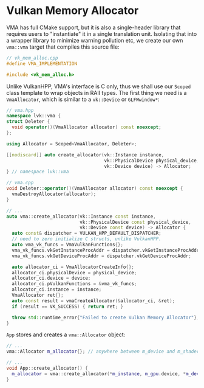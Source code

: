 # Vulkan Memory Allocator

VMA has full CMake support, but it is also a single-header library that requires users to "instantiate" it in a single translation unit. Isolating that into a wrapper library to minimize warning pollution etc, we create our own `vma::vma` target that compiles this source file:

```cpp
// vk_mem_alloc.cpp
#define VMA_IMPLEMENTATION

#include <vk_mem_alloc.h>
```

Unlike VulkanHPP, VMA's interface is C only, thus we shall use our `Scoped` class template to wrap objects in RAII types. The first thing we need is a `VmaAllocator`, which is similar to a `vk::Device` or `GLFWwindow*`:

```cpp
// vma.hpp
namespace lvk::vma {
struct Deleter {
  void operator()(VmaAllocator allocator) const noexcept;
};

using Allocator = Scoped<VmaAllocator, Deleter>;

[[nodiscard]] auto create_allocator(vk::Instance instance,
                                    vk::PhysicalDevice physical_device,
                                    vk::Device device) -> Allocator;
} // namespace lvk::vma

// vma.cpp
void Deleter::operator()(VmaAllocator allocator) const noexcept {
  vmaDestroyAllocator(allocator);
}

// ...
auto vma::create_allocator(vk::Instance const instance,
                           vk::PhysicalDevice const physical_device,
                           vk::Device const device) -> Allocator {
  auto const& dispatcher = VULKAN_HPP_DEFAULT_DISPATCHER;
  // need to zero initialize C structs, unlike VulkanHPP.
  auto vma_vk_funcs = VmaVulkanFunctions{};
  vma_vk_funcs.vkGetInstanceProcAddr = dispatcher.vkGetInstanceProcAddr;
  vma_vk_funcs.vkGetDeviceProcAddr = dispatcher.vkGetDeviceProcAddr;

  auto allocator_ci = VmaAllocatorCreateInfo{};
  allocator_ci.physicalDevice = physical_device;
  allocator_ci.device = device;
  allocator_ci.pVulkanFunctions = &vma_vk_funcs;
  allocator_ci.instance = instance;
  VmaAllocator ret{};
  auto const result = vmaCreateAllocator(&allocator_ci, &ret);
  if (result == VK_SUCCESS) { return ret; }

  throw std::runtime_error{"Failed to create Vulkan Memory Allocator"};
}
```

`App` stores and creates a `vma::Allocator` object:

```cpp
// ...
vma::Allocator m_allocator{}; // anywhere between m_device and m_shader.

// ...
void App::create_allocator() {
  m_allocator = vma::create_allocator(*m_instance, m_gpu.device, *m_device);
}
```
